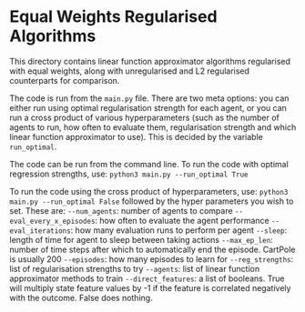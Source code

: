 # Equal Weights Regularised Algorithms

This directory contains linear function approximator algorithms regularised with equal weights, along with unregularised and L2 regularised counterparts for comparison.

The code is run from the `main.py` file. There are two meta options: you can either run using optimal regularisation strength for each agent, or you can run a cross product of various hyperparameters (such as the number of agents to run, how often to evaluate them, regularisation strength and which linear function approximator to use). This is decided by the variable `run_optimal`. 

The code can be run from the command line.
To run the code with optimal regression strengths, use:
`python3 main.py --run_optimal True`

To run the code using the cross product of hyperparameters, use:
`python3 main.py --run_optimal False`
followed by the hyper parameters you wish to set. These are:
`--num_agents`: number of agents to compare
`--eval_every_x_episodes`: how often to evaluate the agent performance
`--eval_iterations`: how many evaluation runs to perform per agent
`--sleep`: length of time for agent to sleep between taking actions
`--max_ep_len`: number of time steps after which to automatically end the episode. CartPole is usually 200
`--episodes`: how many episodes to learn for 
`--reg_strengths`: list of regularisation strengths to try 
`--agents`: list of linear function approximator methods to train
`--direct_features`: a list of booleans. True will multiply state feature values by -1 if the feature is correlated negatively with the outcome. False does nothing.  
